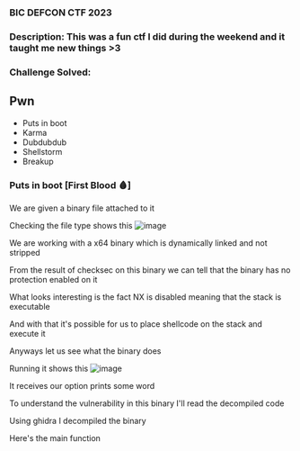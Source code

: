 <h3> BIC DEFCON CTF 2023 </h3>

### Description: This was a fun ctf I did during the weekend and it taught me new things >3

<h3> Challenge Solved: </h3>

## Pwn
-  Puts in boot
-  Karma
-  Dubdubdub
-  Shellstorm
-  Breakup

### Puts in boot [First Blood 🩸]

We are given a binary file attached to it

Checking the file type shows this
![image](https://github.com/h4ckyou/h4ckyou.github.io/assets/127159644/89cb3511-2060-42f3-b332-c7ba455220ed)

We are working with a x64 binary which is dynamically linked and not stripped

From the result of checksec on this binary we can tell that the binary has no protection enabled on it

What looks interesting is the fact NX is disabled meaning that the stack is executable

And with that it's possible for us to place shellcode on the stack and execute it 

Anyways let us see what the binary does

Running it shows this
![image](https://github.com/h4ckyou/h4ckyou.github.io/assets/127159644/ad11f512-9eb4-4138-8d9e-8578b3be4b16)

It receives our option prints some word 

To understand the vulnerability in this binary I'll read the decompiled code 

Using ghidra I decompiled the binary 

Here's the main function
